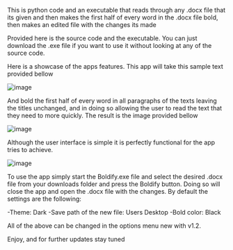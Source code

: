 This is python code and an executable that reads through any .docx file that its given and then makes the first half of every word in the .docx file bold, then makes an edited file with the changes its made


Provided here is the source code and the executable. You can just download the .exe file if you want to use it without looking at any of the source code.

Here is a showcase of the apps features. This app will take this sample text provided bellow

![image](https://github.com/user-attachments/assets/6e64cfab-53d4-4969-af59-5c40425a5f7a)

And bold the first half of every word in all paragraphs of the texts leaving the titles unchanged, and in doing so allowing the user to read the text that they need to more quickly.
The result is the image provided bellow 

![image](https://github.com/user-attachments/assets/41050e8f-4319-4bba-a785-c44f75984067)

Although the user interface is simple it is perfectly functional for the app tries to achieve.

![image](https://github.com/user-attachments/assets/7f292d09-9eb0-49f5-8f00-5b32ea724889)

To use the app simply start the Boldify.exe file and select the desired .docx file from your downloads folder and press the Boldify button.
Doing so will close the app and open the .docx file with the changes. By default the settings are the following:

-Theme: Dark
-Save path of the new file: Users Desktop
-Bold color: Black

All of the above can be changed in the options menu new with v1.2.



Enjoy, and for further updates stay tuned
